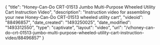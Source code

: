 {
    "title": "Honey-Can-Do CRT-01513 Jumbo Multi-Purpose Wheeled Utility Cart Instruction Video",
    "description": "Instruction video for assembling your new Honey-Can-Do CRT-01513 wheeled utility cart",
    "videoid": "88496857",
    "date_created": "1493250025",
    "date_modified": "1493312550",
    "type": "captivate",
    "layout": "video",
    "url": "\/v\/honey-can-do-crt-01513-jumbo-multi-purpose-wheeled-utility-cart-instruction-video\/88496857"
}